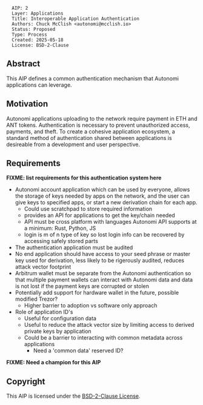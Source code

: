 ```
  AIP: 2
  Layer: Applications
  Title: Interoperable Application Authentication
  Authors: Chuck McClish <autonomi@mcclish.io>
  Status: Proposed
  Type: Process
  Created: 2025-05-18
  License: BSD-2-Clause
```

## Abstract

This AIP defines a common authentication mechanism that Autonomi applications can leverage. 

## Motivation

Autonomi applications uploading to the network require payment in ETH and ANT tokens.
Authentication is necessary to prevent unauthorized access, payments, and theft.
To create a cohesive application ecosystem, a standard method of authentication shared between
applications is desireable from a development and user perspective.

## Requirements

**FIXME: list requirements for this authentication system here**

- Autonomi account application which can be used by everyone, allows the storage of keys needed by apps on the network, and the user can give keys to specified apps, or
  start a new derivation chain for each app.
  - Could use scratchpad to store required information
  - provides an API for applications to get the key/chain needed
  - API must be cross platform with languages Autonomi API supports at a minimum: Rust, Python, JS
  - login is m of n type of key so lost login info can be recovered by accessing safely stored parts
- The authentication application must be audited
- No end application should have access to your seed phrase or master key used for derivation, less likely to be rigerously audited, reduces attack vector footprint
- Arbitrum wallet must be separate from the Autonomi authentication so that multiple payment wallets can interact with Autonomi data
  and data is not lost if the payment keys are corrupted or stolen
- Potentially add support for hardware wallet in the future, possible modified Trezor?
  - Higher barrier to adoption vs software only approach
- Role of application ID's
  - Useful for configuration data
  - Useful to reduce the attack vector size by limiting access to derived private keys by application
  - Could be a barrier to interacting with common metadata across applications
    - Need a 'common data' reserved ID?

**FIXME: Need a champion for this AIP**


## Copyright

This AIP is licensed under the [BSD-2-Clause License](https://opensource.org/licenses/BSD-2-Clause).
